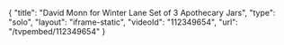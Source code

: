 {
    "title": "David Monn for Winter Lane Set of 3 Apothecary Jars",
    "type": "solo",
    "layout": "iframe-static",
    "videoId": "112349654",
    "url": "\/tvpembed\/112349654"
}
